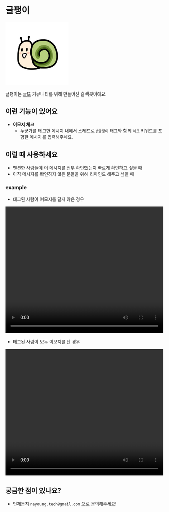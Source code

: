 # 글팽이

<img src="./assets/geulpaeng_v2.jpg" width="200" height="200"/>

글팽이는 [글또](https://www.notion.so/zzsza/ac5b18a482fb4df497d4e8257ad4d516) 커뮤니티를 위해 만들어진 슬랙봇이에요.</br>


## 이런 기능이 있어요
* **이모지 체크**
  - 누군가를 태그한 메시지 내에서 스레드로  `@글팽이` 태그와 함께 `체크` 키워드를 포함한 메시지를 입력해주세요.


## 이럴 때 사용하세요
* 멘션한 사람들이 이 메시지를 전부 확인했는지 빠르게 확인하고 싶을 때
* 아직 메시지를 확인하지 않은 분들을 위해 리마인드 해주고 싶을 때


### example
* 태그된 사람이 이모지를 달지 않은 경우
<video width="500" height="400" controls>
  <source src="./assets/demo_no_reaction.mp4" type="video/mp4">
</video>



* 태그된 사람이 모두 이모지를 단 경우
<video width="500" height="400" controls>
  <source src="./assets/demo_reaction.mp4" type="video/mp4">
</video>


## 궁금한 점이 있나요?
* 언제든지 `nayoung.tech@gmail.com` 으로 문의해주세요!